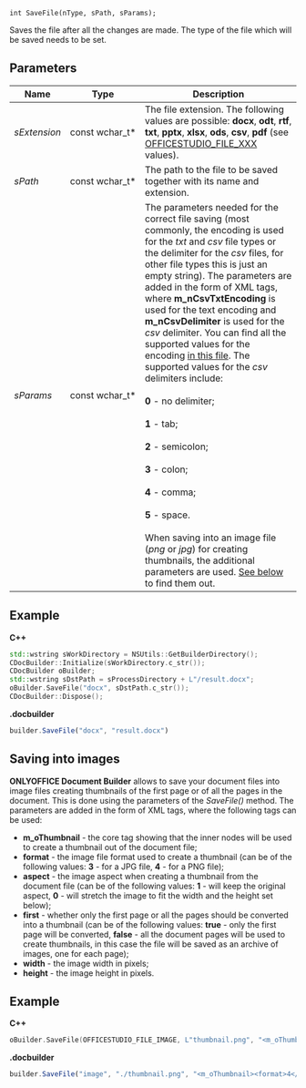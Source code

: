 `int SaveFile(nType, sPath, sParams);`

Saves the file after all the changes are made. The type of the file which will be saved needs to be set.

## Parameters

| Name         | Type             | Description                                                                                                                                                                                                                                                                                                                                                                                                                                                                                                                                                                                                                                                                                                                                                                                                                                                                                                                                  |
| ------------ | ---------------- | -------------------------------------------------------------------------------------------------------------------------------------------------------------------------------------------------------------------------------------------------------------------------------------------------------------------------------------------------------------------------------------------------------------------------------------------------------------------------------------------------------------------------------------------------------------------------------------------------------------------------------------------------------------------------------------------------------------------------------------------------------------------------------------------------------------------------------------------------------------------------------------------------------------------------------------------- |
| *sExtension* | const wchar\_t\* | The file extension. The following values are possible: **docx**, **odt**, **rtf**, **txt**, **pptx**, **xlsx**, **ods**, **csv**, **pdf** (see [OFFICESTUDIO\_FILE\_XXX](../../../../Builder%20App/index.md#format-types) values).                                                                                                                                                                                                                                                                                                                                                                                                                                                                                                                                                                                                                                                                                                           |
| *sPath*      | const wchar\_t\* | The path to the file to be saved together with its name and extension.                                                                                                                                                                                                                                                                                                                                                                                                                                                                                                                                                                                                                                                                                                                                                                                                                                                                       |
| *sParams*    | const wchar\_t\* | The parameters needed for the correct file saving (most commonly, the encoding is used for the *txt* and *csv* file types or the delimiter for the *csv* files, for other file types this is just an empty string). The parameters are added in the form of XML tags, where **m\_nCsvTxtEncoding** is used for the text encoding and **m\_nCsvDelimiter** is used for the *csv* delimiter. You can find all the supported values for the encoding [in this file](https://github.com/ONLYOFFICE/server/blob/master/Common/sources/commondefines.js). The supported values for the *csv* delimiters include:<br/><br/>**0** - no delimiter;<br/><br/>**1** - tab;<br/><br/>**2** - semicolon;<br/><br/>**3** - colon;<br/><br/>**4** - comma;<br/><br/>**5** - space.<br/><br/>When saving into an image file (*png* or *jpg*) for creating thumbnails, the additional parameters are used. [See below](#saving-into-images) to find them out. |

## Example

**C++**

```cpp
std::wstring sWorkDirectory = NSUtils::GetBuilderDirectory();
CDocBuilder::Initialize(sWorkDirectory.c_str());
CDocBuilder oBuilder;
std::wstring sDstPath = sProcessDirectory + L"/result.docx";
oBuilder.SaveFile("docx", sDstPath.c_str());
CDocBuilder::Dispose();
```

**.docbuilder**

```ts
builder.SaveFile("docx", "result.docx")
```

## Saving into images

**ONLYOFFICE Document Builder** allows to save your document files into image files creating thumbnails of the first page or of all the pages in the document. This is done using the parameters of the *SaveFile()* method. The parameters are added in the form of XML tags, where the following tags can be used:

- **m\_oThumbnail** - the core tag showing that the inner nodes will be used to create a thumbnail out of the document file;
- **format** - the image file format used to create a thumbnail (can be of the following values: **3** - for a JPG file, **4** - for a PNG file);
- **aspect** - the image aspect when creating a thumbnail from the document file (can be of the following values: **1** - will keep the original aspect, **0** - will stretch the image to fit the width and the height set below);
- **first** - whether only the first page or all the pages should be converted into a thumbnail (can be of the following values: **true** - only the first page will be converted, **false** - all the document pages will be used to create thumbnails, in this case the file will be saved as an archive of images, one for each page);
- **width** - the image width in pixels;
- **height** - the image height in pixels.

## Example

**C++**

```cpp
oBuilder.SaveFile(OFFICESTUDIO_FILE_IMAGE, L"thumbnail.png", "<m_oThumbnail><format>4</format><aspect>1</aspect><first>false</first><width>1000</width><height>1000</height></m_oThumbnail>");
```

**.docbuilder**

```ts
builder.SaveFile("image", "./thumbnail.png", "<m_oThumbnail><format>4</format><aspect>1</aspect><first>false</first><width>1000</width><height>1000</height></m_oThumbnail>")
```
